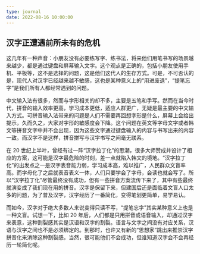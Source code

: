 ```yaml
---
type: journal
date: 2022-08-16 10:00:00
---
```


## 汉字正遭遇前所未有的危机

这几年有一种声音：小朋友没有必要练写字、练书法，将来他们用笔书写的场景越来越少，都是通过键盘和屏幕输入文字。这个观点是正确的，包括小朋友使用手机、平板等，这不是选择的问题，这是他们这代人的生存方式。可是，不可否认的是，现代人对汉字已经越来越不敏感，这也是某种意义上的“用进废退”，“提笔忘字”是我们所有人都经常遇到的问题。

中文输入法有很多，然而与字形相关的却不多，主要是五笔和手写。然而在当今时代，拼音的输入效率更高，学习成本更低，适应人群更广，无疑是最主要的中文输入方式。可拼音输入法带来的问题是人们不需要再回想字形是什么，屏幕上会给出提示，久而久之，大家对字形的敏感度会下降。这个问题在英文等字母文字或者韩文等拼音文字中并不会出现，因为这些文字通过键盘输入的内容与书写出来的内容一致。而汉字不是这样，拼音拼写与汉字书写之间毫无联系。

在 20 世纪上半叶，曾经有过一阵“汉字拉丁化”的思潮，很多大师赞成并设计了相应的方案，这可能是汉字最危险的时刻，差一点就陷入韩文的境地。“汉字拉丁化”的出发点之一是汉字表音能力弱，学习成本高，难以推广，人民群众文盲率高。而字母化了之后就表音表义一体，人们只要学会了字母，会读也就会写了。所以“汉字拉丁化”尽管最终没有成功，但有一些拼音方案流传下来了，其中有些最终就演变成了我们现在用的拼音。汉字是保留下来，但建国后还是面临着文盲人口太多的问题，为了普及汉字，汉字经历了一番简化，变得笔划更简单，易学易认。

而如今，汉字对于绝大多数人来说变得只读不写，“提笔忘字”其实某种意义上也是一种文盲。试想一下，比如 20 年后，人们都是只用拼音或语音输入，却通过汉字来表意，这种割裂感其实是汉语和汉字的割裂。语言与文字之间没有对应关系，汉语与汉字之间也不是必须绑定的。到那时，也许又有新的“思想家”跳出来推崇汉字拼音化来消除这种割裂感。当然，很可能他们不会成功，但谁知道汉字会不会再经历一轮简化呢。

